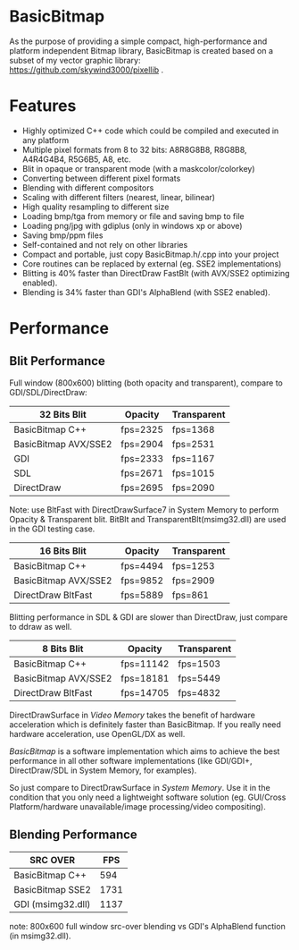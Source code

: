 # BasicBitmap
As the purpose of providing a simple compact, high-performance and platform independent Bitmap library, BasicBitmap is created based on a subset of my vector graphic library: https://github.com/skywind3000/pixellib .

# Features
- Highly optimized C++ code which could be compiled and executed in any platform
- Multiple pixel formats from 8 to 32 bits: A8R8G8B8, R8G8B8, A4R4G4B4, R5G6B5, A8, etc.
- Blit in opaque or transparent mode (with a maskcolor/colorkey)
- Converting between different pixel formats
- Blending with different compositors
- Scaling with different filters (nearest, linear, bilinear)
- High quality resampling to different size
- Loading bmp/tga from memory or file and saving bmp to file
- Loading png/jpg with gdiplus (only in windows xp or above)
- Saving bmp/ppm files
- Self-contained and not rely on other libraries
- Compact and portable, just copy BasicBitmap.h/.cpp into your project
- Core routines can be replaced by external (eg. SSE2 implementations)
- Blitting is 40% faster than DirectDraw FastBlt (with AVX/SSE2 optimizing enabled).
- Blending is 34% faster than GDI's AlphaBlend (with SSE2 enabled).


# Performance

Blit Performance
----------------

Full window (800x600) blitting (both opacity and transparent), compare to GDI/SDL/DirectDraw:

|   32 Bits Blit       |  Opacity  | Transparent |
|----------------------|-----------|-------------|
| BasicBitmap C++      | fps=2325  |   fps=1368  |
| BasicBitmap AVX/SSE2 | fps=2904  |   fps=2531  |
| GDI                  | fps=2333  |   fps=1167  |
| SDL                  | fps=2671  |   fps=1015  |
| DirectDraw           | fps=2695  |   fps=2090  |

Note: use BltFast with DirectDrawSurface7 in System Memory to perform Opacity & Transparent blit. BitBlt and TransparentBlt(msimg32.dll) are used in the GDI testing case. 

|   16 Bits Blit       |  Opacity  | Transparent |
|----------------------|-----------|-------------|
| BasicBitmap C++      | fps=4494  |  fps=1253   |
| BasicBitmap AVX/SSE2 | fps=9852  |  fps=2909   |
| DirectDraw BltFast   | fps=5889  |  fps=861    |

Blitting performance in SDL & GDI are slower than DirectDraw, just compare to ddraw as well.

|    8 Bits Blit       |  Opacity  | Transparent |
|----------------------|-----------|-------------|
| BasicBitmap C++      | fps=11142 |  fps=1503   |
| BasicBitmap AVX/SSE2 | fps=18181 |  fps=5449   |
| DirectDraw BltFast   | fps=14705 |  fps=4832   |

DirectDrawSurface in *Video Memory* takes the benefit of hardware acceleration which is definitely faster than BasicBitmap. If you really need hardware acceleration, use OpenGL/DX as well. 

*BasicBitmap* is a software implementation which aims to achieve the best performance in all other software implementations (like GDI/GDI+, DirectDraw/SDL in System Memory, for examples).

So just compare to DirectDrawSurface in *System Memory*. Use it in the condition that you only need a lightweight software solution (eg. GUI/Cross Platform/hardware unavailable/image processing/video compositing).



Blending Performance
----------------------

|  SRC OVER         |    FPS    |
|-------------------|-----------|
| BasicBitmap C++   |    594    |
| BasicBitmap SSE2  |   1731    |
| GDI (msimg32.dll) |   1137    |

note: 800x600 full window src-over blending vs GDI's AlphaBlend function (in msimg32.dll).
 